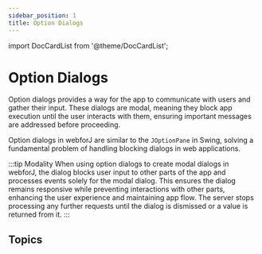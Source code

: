 ```yaml
---
sidebar_position: 1
title: Option Dialogs
---
```


<!-- vale off -->
import DocCardList from '@theme/DocCardList';

# Option Dialogs
<!-- vale on -->

Option dialogs provides a way for the app to communicate with users and gather their input. These dialogs are modal, meaning they block app execution until the user interacts with them, ensuring important messages are addressed before proceeding.

Option dialogs in webforJ are similar to the `JOptionPane` in Swing, solving a fundamental problem of handling blocking dialogs in web applications.

:::tip Modality
When using option dialogs to create modal dialogs in webforJ, the dialog blocks user input to other parts of the app and processes events solely for the modal dialog. This ensures the dialog remains responsive while preventing interactions with other parts, enhancing the user experience and maintaining app flow. The server stops processing any further requests until the dialog is dismissed or a value is returned from it.
:::

<TableBuilder name="Dialog" />

## Topics

<DocCardList className="topics-section" />